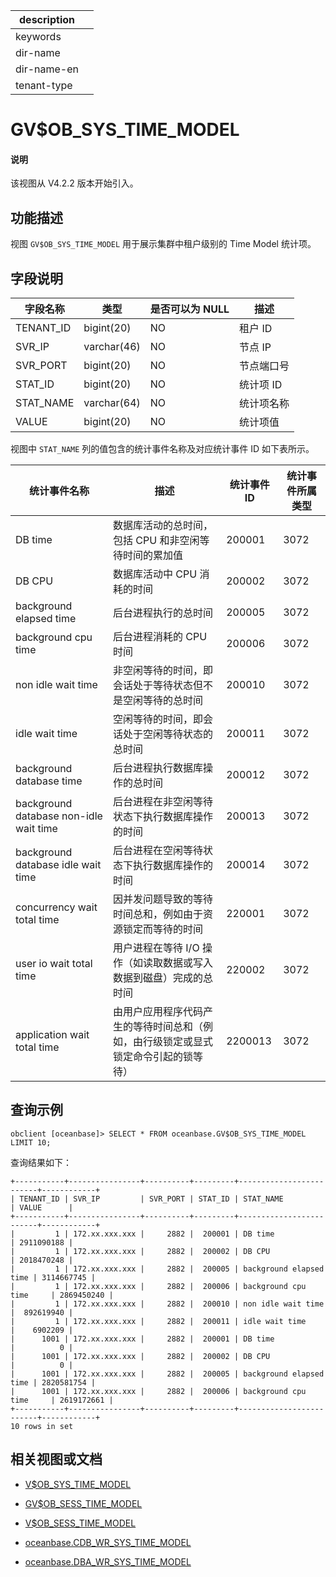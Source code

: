 |description||
|---|---|
|keywords||
|dir-name||
|dir-name-en||
|tenant-type||

# GV$OB_SYS_TIME_MODEL

<main id="notice" type='explain'>
<h4>说明</h4>
<p>该视图从 V4.2.2 版本开始引入。</p>
</main>

## 功能描述

视图 `GV$OB_SYS_TIME_MODEL` 用于展示集群中租户级别的 Time Model 统计项。

## 字段说明

| **字段名称** | **类型**  | **是否可以为 NULL** | **描述**                               |
|------------|-------------|---------------------|----------------------------------------|
| TENANT_ID  | bigint(20)  | NO   | 租户 ID     |
| SVR_IP     | varchar(46) | NO   | 节点 IP       |
| SVR_PORT   | bigint(20)  | NO   | 节点端口号        |
| STAT_ID    | bigint(20)  | NO   | 统计项 ID         |
| STAT_NAME  | varchar(64) | NO   | 统计项名称       |
| VALUE      | bigint(20)  | NO   | 统计项值        |

视图中 `STAT_NAME` 列的值包含的统计事件名称及对应统计事件 ID 如下表所示。

| 统计事件名称 | 描述 | 统计事件 ID | 统计事件所属类型 |
| ------------|------|------------|----------------|
| DB time                                |  数据库活动的总时间，包括 CPU 和非空闲等待时间的累加值  |  200001 |  3072 |
| DB CPU                                 |  数据库活动中 CPU 消耗的时间                    |  200002 |  3072 |
| background elapsed time                |  后台进程执行的总时间                           |  200005 |  3072 |
| background cpu time                    |  后台进程消耗的 CPU 时间                        |  200006 |  3072 |
| non idle wait time                     |  非空闲等待的时间，即会话处于等待状态但不是空闲等待的总时间  |  200010 |  3072 |
| idle wait time                         |  空闲等待的时间，即会话处于空闲等待状态的总时间    |  200011 |  3072 |
| background database time               |  后台进程执行数据库操作的总时间                   |  200012 |  3072 |
| background database non-idle wait time |  后台进程在非空闲等待状态下执行数据库操作的时间    |  200013 |  3072 |
| background database idle wait time     |  后台进程在空闲等待状态下执行数据库操作的时间      |  200014 |  3072 |
| concurrency wait total time            | 因并发问题导致的等待时间总和，例如由于资源锁定而等待的时间 | 220001 |  3072 |
| user io wait total time                | 用户进程在等待 I/O 操作（如读取数据或写入数据到磁盘）完成的总时间 | 220002 |  3072 |
| application wait total time            | 由用户应用程序代码产生的等待时间总和（例如，由行级锁定或显式锁定命令引起的锁等待）| 2200013 |  3072 |

## 查询示例

```shell
obclient [oceanbase]> SELECT * FROM oceanbase.GV$OB_SYS_TIME_MODEL LIMIT 10;
```

查询结果如下：

```shell
+-----------+----------------+----------+---------+-------------------------+------------+
| TENANT_ID | SVR_IP         | SVR_PORT | STAT_ID | STAT_NAME               | VALUE      |
+-----------+----------------+----------+---------+-------------------------+------------+
|         1 | 172.xx.xxx.xxx |     2882 |  200001 | DB time                 | 2911090188 |
|         1 | 172.xx.xxx.xxx |     2882 |  200002 | DB CPU                  | 2018470248 |
|         1 | 172.xx.xxx.xxx |     2882 |  200005 | background elapsed time | 3114667745 |
|         1 | 172.xx.xxx.xxx |     2882 |  200006 | background cpu time     | 2869450240 |
|         1 | 172.xx.xxx.xxx |     2882 |  200010 | non idle wait time      |  892619940 |
|         1 | 172.xx.xxx.xxx |     2882 |  200011 | idle wait time          |    6902209 |
|      1001 | 172.xx.xxx.xxx |     2882 |  200001 | DB time                 |          0 |
|      1001 | 172.xx.xxx.xxx |     2882 |  200002 | DB CPU                  |          0 |
|      1001 | 172.xx.xxx.xxx |     2882 |  200005 | background elapsed time | 2820581754 |
|      1001 | 172.xx.xxx.xxx |     2882 |  200006 | background cpu time     | 2619172661 |
+-----------+----------------+----------+---------+-------------------------+------------+
10 rows in set
```

## 相关视图或文档

* [V$OB_SYS_TIME_MODEL](34600.v-ob_sys_time_model-of-sys-tenant.md)

* [GV$OB_SESS_TIME_MODEL](3300.gv-ob_sess_time_model-of-sys-tenant.md)

* [V$OB_SESS_TIME_MODEL](33700.v-ob_sess_time_model-of-sys-tenant.md)

* [oceanbase.CDB_WR_SYS_TIME_MODEL](../200.dictionary-view-of-sys-tenant/14000.o-cdb_wr_sys_time_model-of-sys-tenant.md)

* [oceanbase.DBA_WR_SYS_TIME_MODEL](../200.dictionary-view-of-sys-tenant/27700.o-dba_wr_sys_time_model-of-sys-tenant.md)

